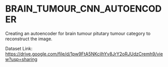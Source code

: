 # BRAIN_TUMOUR_CNN_AUTOENCODER

Creating an autoencoder for brain tumour pitutary tumour category to reconstruct the image.

Dataset Link: https://drive.google.com/file/d/1pw9FtA5NKcilhYv8JrY2oRJUdzCremh9/view?usp=sharing
